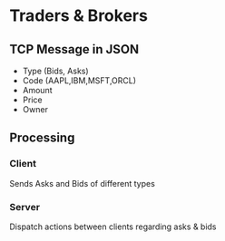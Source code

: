 # Traders & Brokers

## TCP Message in JSON 
- Type (Bids, Asks)
- Code (AAPL,IBM,MSFT,ORCL)
- Amount
- Price
- Owner

## Processing
### Client
Sends Asks and Bids of different types
### Server
Dispatch actions between clients regarding asks & bids